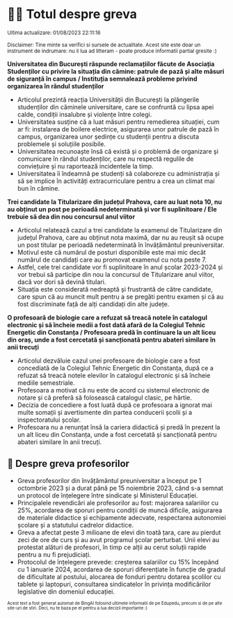 # 👩‍🏫 Totul despre greva
<sub>Ultima actualizare: 01/08/2023 22:11:16</sub>

<sub>Disclaimer: Tine minte sa verifici si sursele de actualitate. Acest site este doar un instrument de indrumare: nu il lua ad litteram - poate produce informatii partial gresite :)</sub>

**Universitatea din București răspunde reclamațiilor făcute de Asociația Studenților cu privire la situația din cămine: patrule de pază și alte măsuri de siguranță în campus / Instituția semnalează probleme privind organizarea în rândul studenților**
- Articolul prezintă reacția Universității din București la plângerile studenților din căminele universitare, care se confruntă cu lipsa apei calde, condiții insalubre și violențe între colegi.
- Universitatea susține că a luat măsuri pentru remedierea situației, cum ar fi: instalarea de boilere electrice, asigurarea unor patrule de pază în campus, organizarea unor ședințe cu studenții pentru a discuta problemele și soluțiile posibile.
- Universitatea recunoaște însă că există și o problemă de organizare și comunicare în rândul studenților, care nu respectă regulile de conviețuire și nu raportează incidentele la timp.
- Universitatea îi îndeamnă pe studenți să colaboreze cu administrația și să se implice în activități extracurriculare pentru a crea un climat mai bun în cămine.

**Trei candidate la Titularizare din județul Prahova, care au luat nota 10, nu au obținut un post pe perioadă nedeterminată și vor fi suplinitoare / Ele trebuie să dea din nou concursul anul viitor**
- Articolul relatează cazul a trei candidate la examenul de Titularizare din județul Prahova, care au obținut nota maximă, dar nu au reușit să ocupe un post titular pe perioadă nedeterminată în învățământul preuniversitar.
- Motivul este că numărul de posturi disponibile este mai mic decât numărul de candidați care au promovat examenul cu nota peste 7.
- Astfel, cele trei candidate vor fi suplinitoare în anul școlar 2023-2024 și vor trebui să participe din nou la concursul de Titularizare anul viitor, dacă vor dori să devină titulari.
- Situația este considerată nedreaptă și frustrantă de către candidate, care spun că au muncit mult pentru a se pregăti pentru examen și că au fost discriminate față de alți candidați din alte județe.

**O profesoară de biologie care a refuzat să treacă notele în catalogul electronic și să încheie medii a fost dată afară de la Colegiul Tehnic Energetic din Constanța / Profesoara predă în continuare la un alt liceu din oraș, unde a fost cercetată și sancționată pentru abateri similare în anii trecuți**
- Articolul dezvăluie cazul unei profesoare de biologie care a fost concediată de la Colegiul Tehnic Energetic din Constanța, după ce a refuzat să treacă notele elevilor în catalogul electronic și să încheie mediile semestriale.
- Profesoara a motivat că nu este de acord cu sistemul electronic de notare și că preferă să folosească catalogul clasic, pe hârtie.
- Decizia de concediere a fost luată după ce profesoara a ignorat mai multe somații și avertismente din partea conducerii școlii și a inspectoratului școlar.
- Profesoara nu a renunțat însă la cariera didactică și predă în prezent la un alt liceu din Constanța, unde a fost cercetată și sancționată pentru abateri similare în anii trecuți.

## 🏫 Despre greva profesorilor
- Greva profesorilor din învățământul preuniversitar a început pe 1 octombrie 2023 și a durat până pe 15 noiembrie 2023, când s-a semnat un protocol de înțelegere între sindicate și Ministerul Educației.
- Principalele revendicări ale profesorilor au fost: majorarea salariilor cu 25%, acordarea de sporuri pentru condiții de muncă dificile, asigurarea de materiale didactice și echipamente adecvate, respectarea autonomiei școlare și a statutului cadrelor didactice.
- Greva a afectat peste 3 milioane de elevi din toată țara, care au pierdut zeci de ore de curs și au avut programul școlar perturbat. Unii elevi au protestat alături de profesori, în timp ce alții au cerut soluții rapide pentru a nu fi prejudiciați.
- Protocolul de înțelegere prevede: creșterea salariilor cu 15% începând cu 1 ianuarie 2024, acordarea de sporuri diferențiate în funcție de gradul de dificultate al postului, alocarea de fonduri pentru dotarea școlilor cu tablete și laptopuri, consultarea sindicatelor în privința modificărilor legislative din domeniul educației.


<sub><sub>Acest text a fost generat automat de BingAI folosind ultimele informatii de pe Edupedu, precum si de pe alte site-uri de stiri. Deci, nu te baza pe el pentru a lua decizii importante :)</sub></sub>